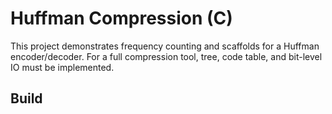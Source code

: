 # Huffman Compression (C)
This project demonstrates frequency counting and scaffolds for a Huffman encoder/decoder. For a full compression tool, tree, code table, and bit-level IO must be implemented.


## Build